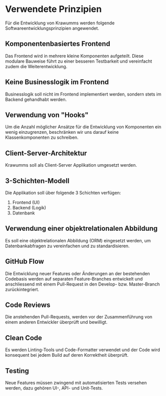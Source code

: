 # Verwendete Prinzipien
Für die Entwicklung von Krawumms werden folgende Softwareentwicklungsprinzipien angewendet.

## Komponentenbasiertes Frontend
Das Frontend wird in mehrere kleine Komponenten aufgeteilt. Diese modulare Bauweise führt zu einer besseren Testbarkeit und vereinfacht zudem die Weiterentwicklung.

## Keine Businesslogik im Frontend
Businesslogik soll nicht im Frontend implementiert werden, sondern stets im Backend gehandhabt werden.

## Verwendung von "Hooks"
Um die Anzahl möglicher Ansätze für die Entwicklung von Komponenten ein wenig einzugrenzen, beschränken wir uns darauf keine Klassenkomponenten zu schreiben.

## Client-Server-Architektur
Krawumms soll als Client-Server Applikation umgesetzt werden.

## 3-Schichten-Modell
Die Applikation soll über folgende 3 Schichten verfügen:
1. Frontend (UI)
2. Backend (Logik)
3. Datenbank

## Verwendung einer objektrelationalen Abbildung
Es soll eine objektrelationalen Abbildung (ORM) eingesetzt werden, um Datenbankabfragen zu vereinfachen und zu standardisieren.

## GitHub Flow
Die Entwicklung neuer Features oder Änderungen an der bestehenden Codebasis werden auf separaten Feature-Branches entwickelt und anschliessend mit einem Pull-Request in den Develop- bzw. Master-Branch zurückintegriert.

## Code Reviews
Die anstehenden Pull-Requests, werden vor der Zusammenführung von einem anderen Entwickler überprüft und bewilligt.

## Clean Code
Es werden Linting-Tools und Code-Formatter verwendet und der Code wird konsequent bei jedem Build auf deren Korrektheit überprüft.

## Testing
Neue Features müssen zwingend mit automatisierten Tests versehen werden, dazu gehören UI-, API- und Unit-Tests.
